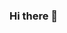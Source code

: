 ### Hi there 👋

<!--
**rkblogs11/rkblogs11** is a ✨ _special_ ✨ repository because its `README.md` (this file) appears on your GitHub profile.

Here are some ideas to get you started:

- 🔭 I’m currently working on ...things
- 🌱 I’m currently learning ...stuff
- 👯 I’m looking to collaborate on ...idk
- 🤔 I’m looking for help with ...idk
- 💬 Ask me about ...whatever
- 📫 How to reach me: ...nunya
- 😄 Pronouns: ...idk
- ⚡ Fun fact: ...hi
-->
